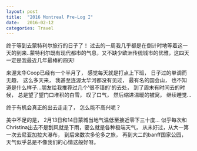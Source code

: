 ```yaml
---
layout: post
title:  "2016 Montreal Pre-Log I"
date:   2016-02-12
categories: Travel
---
```



终于等到去蒙特利尔旅行的日子了！ 过去的一周我几乎都是在倒计时地等着这一天的到来..蒙特利尔既有现代都市的气息，又不缺少欧洲传统城市的优雅，这四天一定是我最近几年最棒的四天!

来渥太华Coop已经有一个半月了， 感觉每天就是打点上下班， 日子过的单调而无趣， 这么多天来， 我甚至连渥太华河都没有见过， 最有名的国会山，
也不知道是什么样子...朋友给我推荐过几个'很不错的'的去处， 到了周末有时间去的时候， 总是望了望门口堆积的白雪， 叹了口气， 然后缩进温暖的被窝， 继续睡觉...

终于有机会真正的出去走走了， 怎么能不高兴呢？

美中不足的是， 2月13日和14日蒙城当地气温低至接近零下三十度... 似乎每次和Christina出去不是刮风就是下雨，要么就是各种极端天气， 从未好过，从大一第一次去尼亚加拉大瀑布， 到后来数次多伦多之旅， 再到大二的banff国家公园， 天气似乎总是不像我们的心情这般好呀。
